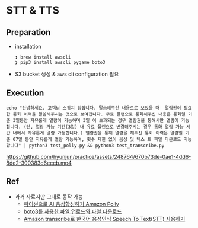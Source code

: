 # STT & TTS

## Preparation
* installation

  ```
  ❯ brew install awscli
  ❯ pip3 install awscli pygame boto3
  ```
* S3 bucket 생성 & aws cli configuration 필요

## Execution

```
echo "안녕하세요. 고객님 스위치 팀입니다. 말씀해주신 내용으로 보았을 때  열람권이 필요한 통화 이력을 말씀해주시는 것으로 보여집니다. 무료 플랜으로 통화해주신 내용은 통화일 기준 3일동안 자유롭게 열람이 가능하며 3일 이 초과되는 경우 열람권을 통해서만 열람이 가능합니다. (단, 열람 가능 기간(3일) 내 유료 플랜으로 변경해주시는 경우 통화 열람 가능 시간 내에서 자유롭게 열람 가능합니다.) 열람권을 통해 열람을 해주신 통화 이력은 열람일 기준 07일 동안 자유롭게 열람 가능하며, 횟수 제한 없이 음성 및 텍스 트 파일 다운로드 가능합니다" | python3 test_polly.py && python3 test_transcribe.py
```

https://github.com/hyunjun/practice/assets/248764/670b73de-0ae1-4dd6-8de2-300383d6eccb.mp4

## Ref
* 과거 자료지만 그대로 동작 가능
  * [파이썬으로 AI 음성합성하기 Amazon Polly](https://digiconfactory.tistory.com/entry/%ED%8C%8C%EC%9D%B4%EC%8D%AC%EC%9C%BC%EB%A1%9C-AI-%EC%9D%8C%EC%84%B1%ED%95%A9%EC%84%B1%ED%95%98%EA%B8%B0-Amazon-Polly)
  * [boto3를 사용한 파일 업로드와 파일 다운로드](https://ahnjg.tistory.com/15)
  * [Amazon transcribe로 한국어 음성인식 Speech To Text(STT) 사용하기](https://daeunnniii.tistory.com/122)
